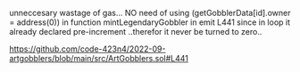 unneccesary wastage of gas...
NO need of using (getGobblerData[id].owner = address(0)) in function mintLegendaryGobbler in emit L441 since in loop it already declared pre-increment ..therefor it never be turned to zero..

https://github.com/code-423n4/2022-09-artgobblers/blob/main/src/ArtGobblers.sol#L441

